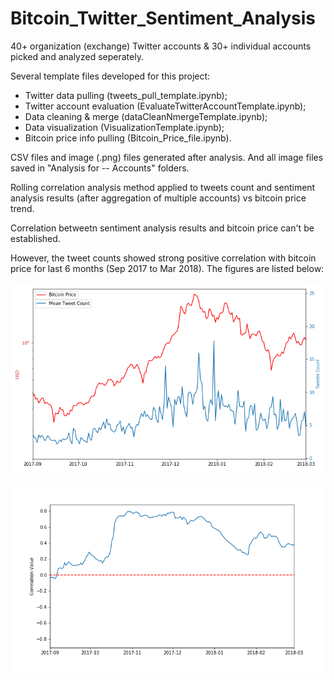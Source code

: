 
# Bitcoin_Twitter_Sentiment_Analysis

40+ organization (exchange) Twitter accounts & 30+ individual accounts picked and analyzed seperately.

Several template files developed for this project:
- Twitter data pulling (tweets_pull_template.ipynb);
- Twitter account evaluation (EvaluateTwitterAccountTemplate.ipynb);
- Data cleaning & merge (dataCleanNmergeTemplate.ipynb);
- Data visualization (VisualizationTemplate.ipynb);
- Bitcoin price info pulling (Bitcoin_Price_file.ipynb).

CSV files and image (.png) files generated after analysis. And all image files saved in "Analysis for -- Accounts" folders.

Rolling correlation analysis method applied to tweets count and sentiment analysis results (after aggregation of multiple accounts) vs bitcoin price trend.

Correlation betweetn sentiment analysis results and bitcoin price can't be established.

However, the tweet counts showed strong positive correlation with bitcoin price for last 6 months (Sep 2017 to Mar 2018). The figures are listed below:

![Alt text](/Analysis_for_Organization_Accounts/Tweet_Count_org04.png?raw=true "Title")

![Alt text](/Analysis_for_Organization_Accounts/Tweet_Count_org04b.png?raw=true "Title")


```python

```
